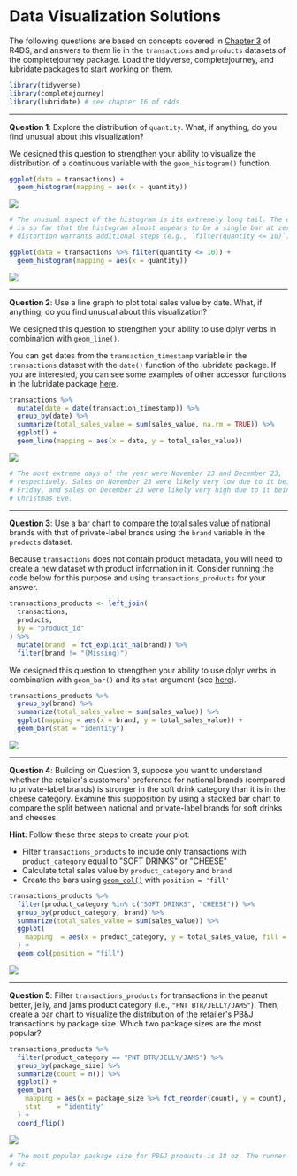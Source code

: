 Data Visualization Solutions
================

The following questions are based on concepts covered in [Chapter 3](http://r4ds.had.co.nz/data-visualisation.html) of R4DS, and answers to them lie in the `transactions` and `products` datasets of the completejourney package. Load the tidyverse, completejourney, and lubridate packages to start working on them.

``` r
library(tidyverse)
library(completejourney)
library(lubridate) # see chapter 16 of r4ds
```

------------------------------------------------------------------------

**Question 1**: Explore the distribution of `quantity`. What, if anything, do you find unusual about this visualization?

We designed this question to strengthen your ability to visualize the distribution of a continuous variable with the `geom_histogram()` function.

``` r
ggplot(data = transactions) + 
  geom_histogram(mapping = aes(x = quantity))
```

![](02-data-visualization-solutions_files/figure-markdown_github/unnamed-chunk-1-1.png)

``` r
# The unusual aspect of the histogram is its extremely long tail. The distance
# is so far that the histogram almost appears to be a single bar at zero. This
# distortion warrants additional steps (e.g., `filter(quantity <= 10)`).

ggplot(data = transactions %>% filter(quantity <= 10)) + 
  geom_histogram(mapping = aes(x = quantity))
```

![](02-data-visualization-solutions_files/figure-markdown_github/unnamed-chunk-1-2.png)

------------------------------------------------------------------------

**Question 2**: Use a line graph to plot total sales value by date. What, if anything, do you find unusual about this visualization?

We designed this question to strengthen your ability to use dplyr verbs in combination with `geom_line()`.

You can get dates from the `transaction_timestamp` variable in the `transactions` dataset with the `date()` function of the lubridate package. If you are interested, you can see some examples of other accessor functions in the lubridate package [here](https://r4ds.had.co.nz/dates-and-times.html#date-time-components).

``` r
transactions %>% 
  mutate(date = date(transaction_timestamp)) %>% 
  group_by(date) %>% 
  summarize(total_sales_value = sum(sales_value, na.rm = TRUE)) %>%
  ggplot() + 
  geom_line(mapping = aes(x = date, y = total_sales_value))
```

![](02-data-visualization-solutions_files/figure-markdown_github/unnamed-chunk-2-1.png)

``` r
# The most extreme days of the year were November 23 and December 23,
# respectively. Sales on November 23 were likely very low due to it being Black
# Friday, and sales on December 23 were likely very high due to it being
# Christmas Eve.
```

------------------------------------------------------------------------

**Question 3**: Use a bar chart to compare the total sales value of national brands with that of private-label brands using the `brand` variable in the `products` dataset.

Because `transactions` does not contain product metadata, you will need to create a new dataset with product information in it. Consider running the code below for this purpose and using `transactions_products` for your answer.

``` r
transactions_products <- left_join(
  transactions, 
  products, 
  by = "product_id"
) %>% 
  mutate(brand  = fct_explicit_na(brand)) %>% 
  filter(brand != "(Missing)")
```

We designed this question to strengthen your ability to use dplyr verbs in combination with `geom_bar()` and its `stat` argument (see [here](https://r4ds.had.co.nz/data-visualisation.html#statistical-transformations)).

``` r
transactions_products %>%
  group_by(brand) %>%
  summarize(total_sales_value = sum(sales_value)) %>%
  ggplot(mapping = aes(x = brand, y = total_sales_value)) + 
  geom_bar(stat = "identity")
```

![](02-data-visualization-solutions_files/figure-markdown_github/unnamed-chunk-4-1.png)

------------------------------------------------------------------------

**Question 4**: Building on Question 3, suppose you want to understand whether the retailer's customers' preference for national brands (compared to private-label brands) is stronger in the soft drink category than it is in the cheese category. Examine this supposition by using a stacked bar chart to compare the split between national and private-label brands for soft drinks and cheeses.

**Hint**: Follow these three steps to create your plot:

-   Filter `transactions_products` to include only transactions with `product_category` equal to "SOFT DRINKS" or "CHEESE"
-   Calculate total sales value by `product_category` and `brand`
-   Create the bars using [`geom_col()`](https://jrnold.github.io/r4ds-exercise-solutions/data-visualisation.html#exercise-3.7.2) with `position = 'fill'`

``` r
transactions_products %>%
  filter(product_category %in% c("SOFT DRINKS", "CHEESE")) %>%
  group_by(product_category, brand) %>%
  summarize(total_sales_value = sum(sales_value)) %>%
  ggplot(
    mapping  = aes(x = product_category, y = total_sales_value, fill = brand)
  ) + 
  geom_col(position = "fill")
```

![](02-data-visualization-solutions_files/figure-markdown_github/unnamed-chunk-5-1.png)

------------------------------------------------------------------------

**Question 5**: Filter `transactions_products` for transactions in the peanut better, jelly, and jams product category (i.e., `"PNT BTR/JELLY/JAMS"`). Then, create a bar chart to visualize the distribution of the retailer's PB&J transactions by package size. Which two package sizes are the most popular?

``` r
transactions_products %>% 
  filter(product_category == "PNT BTR/JELLY/JAMS") %>% 
  group_by(package_size) %>% 
  summarize(count = n()) %>% 
  ggplot() + 
  geom_bar(
    mapping = aes(x = package_size %>% fct_reorder(count), y = count), 
    stat    = "identity"
  ) +
  coord_flip()
```

![](02-data-visualization-solutions_files/figure-markdown_github/unnamed-chunk-6-1.png)

``` r
# The most popular package size for PB&J products is 18 oz. The runner-up is 32
# oz.
```
